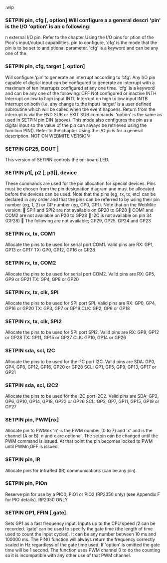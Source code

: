 .wip


### SETPIN pin, cfg [, option] Will configure a a general descri 'pin' is the I/O 'option' is an o following:

n external I/O pin. Refer to the chapter Using the I/O pins for ption of the Pico's input/output capabilities. pin to configure, ‘cfg’ is the mode that the pin is to be set to and ptional parameter. 'cfg' is a keyword and can be any one of the

### SETPIN pin, cfg, target [, option]

Will configure ‘pin’ to generate an interrupt according to ‘cfg’. Any I/O pin capable of digital input can be configured to generate an interrupt with a maximum of ten interrupts configured at any one time. 'cfg' is a keyword and can be any one of the following: OFF Not configured or inactive INTH Interrupt on low to high input INTL Interrupt on high to low input INTB Interrupt on both (i.e. any change to the input) ‘target' is a user defined subroutine which will be called when the event happens. Return from the interrupt is via the END SUB or EXIT SUB commands. 'option' is the same as used in SETPIN pin DIN (above). This mode also configures the pin as a digital input so the value of the pin can always be retrieved using the function PIN(). Refer to the chapter Using the I/O pins for a general description. NOT ON WEBMITE VERSION

### SETPIN GP25, DOUT |

This version of SETPIN controls the on-board LED.

### SETPIN p1[, p2 [, p3]], device

These commands are used for the pin allocation for special devices. Pins must be chosen from the pin designation diagram and must be allocated before the devices can be used. Note that the pins (eg, rx, tx, etc) can be declared in any order and that the pins can be referred to by using their pin number (eg, 1, 2) or GP number (eg, GP0, GP1). Note that on the WebMite version:  SPI1 and SPI2 are not available on GP20 to GP28  COM1 and COM2 are not available on P20 to GP28  I2C is not available on pin 34 (GP28)  The following are not available; GP29, GP25, GP24 and GP23

### SETPIN rx, tx, COM1

Allocate the pins to be used for serial port COM1. Valid pins are RX: GP1, GP13 or GP17 TX: GP0, GP12, GP16 or GP28

### SETPIN rx, tx, COM2

Allocate the pins to be used for serial port COM2. Valid pins are RX: GP5, GP9 or GP21 TX: GP4, GP8 or GP20

### SETPIN rx, tx, clk, SPI

Allocate the pins to be used for SPI port SPI. Valid pins are RX: GP0, GP4, GP16 or GP20 TX: GP3, GP7 or GP19 CLK: GP2, GP6 or GP18

### SETPIN rx, tx, clk, SPI2

Allocate the pins to be used for SPI port SPI2. Valid pins are RX: GP8, GP12 or GP28 TX: GP11, GP15 or GP27 CLK: GP10, GP14 or GP26

### SETPIN sda, scl, I2C

Allocate the pins to be used for the I²C port I2C. Valid pins are SDA: GP0, GP4, GP8, GP12, GP16, GP20 or GP28 SCL: GP1, GP5, GP9, GP13, GP17 or GP21

### SETPIN sda, scl, I2C2

Allocate the pins to be used for the I2C port I2C2. Valid pins are SDA: GP2, GP6, GP10, GP14, GP18, GP22 or GP26 SCL: GP3, GP7, GP11, GP15, GP19 or GP27

### SETPIN pin, PWM[nx]

Allocate pin to PWMnx 'n' is the PWM number (0 to 7) and 'x' and is the channel (A or B). n and x are optional. The setpin can be changed until the PWM command is issued. At that point the pin becomes locked to PWM until PWMn,OFF is issued.

### SETPIN pin, IR

Allocate pins for InfraRed (IR) communications (can be any pin).

### SETPIN pin, PIOn

Reserve pin for use by a PIO0, PIO1 or PIO2 (RP2350 only) (see Appendix F for PIO details). RP2350 ONLY

### SETPIN GP1, FFIN [,gate]

Sets GP1 as a fast frequency input. Inputs up to the CPU speed /2 can be recorded. ‘gate’ can be used to specify the gate time (the length of time used to count the input cycles). It can be any number between 10 ms and 100000 ms. The PIN() function will always return the frequency correctly scaled in Hz regardless of the gate time used. If 'option' is omitted the gate time will be 1 second. The function uses PWM channel 0 to do the counting so it is incompatible with any other use of that PWM channel.